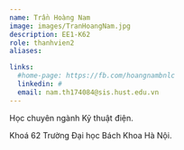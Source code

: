 ```yaml
---
name: Trần Hoàng Nam
image: images/TranHoangNam.jpg
description: EE1-K62
role: thanhvien2
aliases:

links:
  #home-page: https://fb.com/hoangnambnlc
  linkedin: #
  email: nam.th174084@sis.hust.edu.vn
---
```


Học chuyên ngành Kỹ thuật điện.

Khoá 62 Trường Đại học Bách Khoa Hà Nội.
